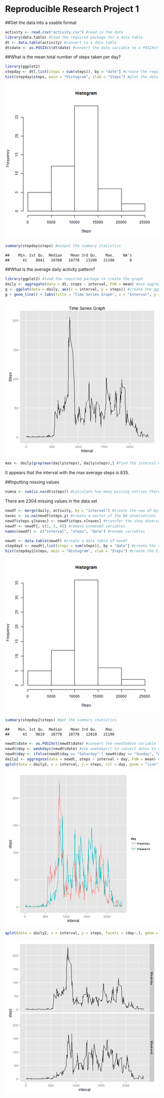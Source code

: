 Reproducible Research Project 1
===============================

##Get the data into a usable format

```r
activity <- read.csv("activity.csv") #read in the data
library(data.table) #load the required package for a data table
dt <- data.table(activity) #convert to a data table
dt$date <- as.POSIXct(dt$date) #convert the date variable to a POSIXct object
```
##What is the mean total number of steps taken per day?

```r
library(ggplot2)
stepday <- dt[,list(steps = sum(steps)), by = "date"] #create the required data table to perform first analysis
hist(stepday$steps, main = "Histogram", xlab = "Steps") #plot the data
```

![plot of chunk unnamed-chunk-2](figure/unnamed-chunk-2-1.png) 

```r
summary(stepday$steps) #output the summary statistics
```

```
##    Min. 1st Qu.  Median    Mean 3rd Qu.    Max.    NA's 
##      41    8841   10760   10770   13290   21190       8
```
##What is the average daily activity pattern?

```r
library(ggplot2) #load the required package to create the graph
daily <- aggregate(data = dt, steps ~ interval, FUN = mean) #use aggregate to get the mean of steps broken down by interval
g <- ggplot(data = daily, aes(x = interval, y = steps)) #create the ggplot object
g + geom_line() + labs(title = "Time Series Graph", x = "Interval", y = "Steps") #create the time series ggplot
```

![plot of chunk unnamed-chunk-3](figure/unnamed-chunk-3-1.png) 

```r
max <- daily[grep(max(daily$steps), daily$steps),] #find the interval with the max number of steps
```
It appears that the interval with the max average steps is 835.  

##Inputting missing values

```r
numna <- sum(is.na(dt$steps)) #calculate how many missing entries there are
```
There are 2304 missing values in the data set  

```r
newdf <- merge(daily, activity, by = "interval") #create the new df by merging daily & activity
navec <- is.na(newdf$steps.y) #create a vector of the NA observations
newdf$steps.y[navec] <- newdf$steps.x[navec] #transfer the step observations of daily (step.x) to those missing in newdf (steps.y)
newdf <- newdf[, c(1, 3, 4)] #remove unneeded variables
names(newdf) <- c("interval", "steps", "date") #rename variables
```

```r
newdt <- data.table(newdf) #create a data table of newdf
stepday2 <- newdt[,list(steps = sum(steps)), by = "date"] #create the required data
hist(stepday2$steps, main = "Histogram", xlab = "Steps") #create the histogram
```

![plot of chunk unnamed-chunk-6](figure/unnamed-chunk-6-1.png) 

```r
summary(stepday2$steps) #get the summary statistics
```

```
##    Min. 1st Qu.  Median    Mean 3rd Qu.    Max. 
##      41    9819   10770   10770   12810   21190
```

```r
newdt$date <- as.POSIXct(newdt$date) #convert the newdt$date variable to POSIXct object
newdt$day <- weekdays(newdt$date) #use weekdays() to convert dates to day of the week
newdt$day <- ifelse(newdt$day == "Saturday" | newdt$day == "Sunday", "Weekend", "Weekday") #use ifelse to change to what we need
daily2 <- aggregate(data = newdt, steps ~ interval + day, FUN = mean) #use aggregate() to create required data
qplot(data = daily2, x = interval, y = steps, col = day, geom = "line") #qplot the time series graph and color by day
```

![plot of chunk unnamed-chunk-7](figure/unnamed-chunk-7-1.png) 

```r
qplot(data = daily2, x = interval, y = steps, facets = (day~.), geom = "line") #use facets to create another view
```

![plot of chunk unnamed-chunk-7](figure/unnamed-chunk-7-2.png) 
